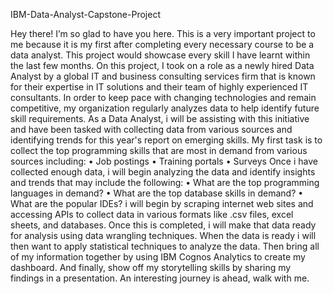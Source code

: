 IBM-Data-Analyst-Capstone-Project

Hey there! I’m so glad to have you here. This is a very important project to me because it is my first after completing every necessary course to be a data analyst. This project would showcase every skill I have learnt within the last few months.
On this project, I took on a role as a newly hired Data Analyst by a global IT and business consulting services firm that is known for their expertise in IT solutions and their team of highly experienced IT consultants. In order to keep pace with changing technologies and remain competitive, my organization regularly analyzes data to help identify future skill requirements. 
As a Data Analyst, i will be assisting with this initiative and have been tasked with collecting data from various sources and identifying trends for this year's report on emerging skills. 
My first task is to collect the top programming skills that are most in demand from various sources including:
•	Job postings
•	Training portals
•	Surveys
Once i have collected enough data, i will begin analyzing the data and identify insights and trends that may include the following:
•	What are the top programming languages in demand?
•	What are the top database skills in demand?
•	What are the popular IDEs?
i will begin by scraping internet web sites and accessing APIs to collect data in various formats like .csv files, excel sheets, and databases. 
Once this is completed, i will make that data ready for analysis using data wrangling techniques. 
When the data is ready i will then want to apply statistical techniques to analyze the data. Then bring all of my information together by using IBM Cognos Analytics to create my dashboard. And finally, show off my storytelling skills by sharing my findings in a presentation.
An interesting journey is ahead, walk with me.
